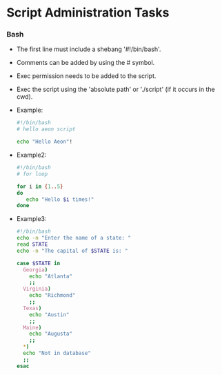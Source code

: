 # Script Administration Tasks 

### Bash 
  * The first line must include a shebang '#!/bin/bash'.
  * Comments can be added by using the # symbol.
  * Exec permission needs to be added to the script.
  * Exec the script using the 'absolute path' or './script' (if it occurs in the cwd).
  * Example:

    ```bash 
    #!/bin/bash 
    # hello aeon script

    echo "Hello Aeon"!

    ```

 * Example2:
   ```bash
   #!/bin/bash 
   # for loop 

   for i in {1..5}
   do
      echo "Hello $i times!"
   done
   ```

* Example3: 
    ```bash
    #!/bin/bash 
    echo -n "Enter the name of a state: "
    read STATE
    echo -n "The capital of $STATE is: "

    case $STATE in
      Georgia)
        echo "Atlanta"
        ;; 
      Virginia)
        echo "Richmond"
        ;; 
      Texas)
        echo "Austin"
        ;;
      Maine)
        echo "Augusta"
        ;;
      *) 
      echo "Not in database"
      ;;
    esac
    ```
